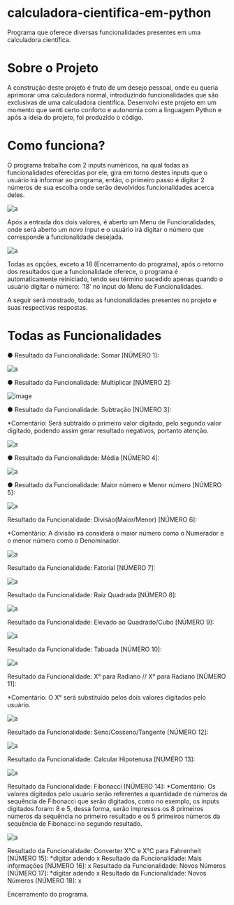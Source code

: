 # calculadora-cientifica-em-python
Programa que oferece diversas funcionalidades presentes em uma calculadora científica.

# Sobre o Projeto
A construção deste projeto é fruto de um desejo pessoal, onde eu queria aprimorar uma calculadora normal, introduzindo funcionalidades que são exclusivas de uma calculadora científica. Desenvolvi este projeto em um momento que senti certo conforto e autonomia com a linguagem Python e após a ideia do projeto, foi produzido o código.

# Como funciona?
O programa trabalha com 2 inputs numéricos, na qual todas as funcionalidades oferecidas por ele, gira em torno destes inputs que o usuário irá informar ao programa, então, o primeiro passo é digitar 2 números de sua escolha onde serão devolvidos funcionalidades acerca deles.

![a](https://user-images.githubusercontent.com/84475339/165629717-fdfa4e00-8f0a-408e-8f0b-846a8339d072.png)

Após a entrada dos dois valores, é aberto um Menu de Funcionalidades, onde será aberto um novo input e o usuário irá digitar o número que corresponde a funcionalidade desejada.

![a](https://user-images.githubusercontent.com/84475339/165851556-aeaefe88-d4e4-4865-b0d5-74a7f3706887.png)

Todas as opções, exceto a 18 (Encerramento do programa), após o retorno dos resultados que a funcionalidade oferece, o programa é automaticamente reiniciado, tendo seu término sucedido apenas quando o usuário digitar o número: '18' no input do Menu de Funcionalidades.

A seguir será mostrado, todas as funcionalidades presentes no projeto e suas respectivas respostas.

# Todas as Funcionalidades

● Resultado da Funcionalidade: Somar [NÚMERO 1]:

![a](https://user-images.githubusercontent.com/84475339/165632292-0e07a541-136d-4c4d-acfc-71c71615b3fb.png)

● Resultado da Funcionalidade: Multiplicar [NÚMERO 2]:

![image](https://user-images.githubusercontent.com/84475339/165849477-4f9ae453-5d55-49cb-9434-dbe443cbfe4e.png)

● Resultado da Funcionalidade: Subtração [NÚMERO 3]:

*Comentário: Será subtraído o primeiro valor digitado, pelo segundo valor digitado, podendo assim gerar resultado negativos, portanto atenção.

![a](https://user-images.githubusercontent.com/84475339/165850728-9ed3b9e9-860e-47be-8d65-88900eb1c836.png)

● Resultado da Funcionalidade: Média [NÚMERO 4]:

![a](https://user-images.githubusercontent.com/84475339/165850147-a6a764a1-a5ed-444c-8055-e98897caa617.png)

● Resultado da Funcionalidade: Maior número e Menor número [NÚMERO 5]:

![a](https://user-images.githubusercontent.com/84475339/165994165-daa6c294-f6c4-4523-a7dd-b21f968c94bf.png)

Resultado da Funcionalidade: Divisão(Maior/Menor) [NÚMERO 6]:

*Comentário: A divisão irá considerá o maior número como o Numerador e o menor número como o Denominador.

![a](https://user-images.githubusercontent.com/84475339/165994254-899a4a76-5fd9-4ff3-9e69-6d2180982bcc.png)

Resultado da Funcionalidade: Fatorial [NÚMERO 7]:

![a](https://user-images.githubusercontent.com/84475339/165994524-11edca17-608c-4d92-8b12-71a5b4bfcff5.png)

Resultado da Funcionalidade: Raiz Quadrada [NÚMERO 8]:

![a](https://user-images.githubusercontent.com/84475339/165996198-a74c4497-ab59-434b-b0ac-7d4bd656b328.png)

Resultado da Funcionalidade: Elevado ao Quadrado/Cubo [NÚMERO 9]:

![a](https://user-images.githubusercontent.com/84475339/165996289-1780d76b-bc4b-4f5f-b44e-1169bb2b5a1a.png)

Resultado da Funcionalidade: Tabuada [NÚMERO 10]:

![a](https://user-images.githubusercontent.com/84475339/165996445-5abcc764-2276-4d8f-9827-162861a7e313.png)

Resultado da Funcionalidade: X° para Radiano // X° para Radiano [NÚMERO 11]:

*Comentário: O X° será substituído pelos dois valores digitados pelo usuário.

![a](https://user-images.githubusercontent.com/84475339/165997254-9328818b-2647-40d6-bc30-dd270eb9cf1e.png)

Resultado da Funcionalidade: Seno/Cosseno/Tangente [NÚMERO 12]:

![a](https://user-images.githubusercontent.com/84475339/165997473-963bc472-7bc1-47cd-8529-850dd88d167e.png)

Resultado da Funcionalidade: Calcular Hipotenusa [NÚMERO 13]:

![a](https://user-images.githubusercontent.com/84475339/165997752-d0276549-d91a-4def-a049-6a4ed3c3cc32.png)

Resultado da Funcionalidade: Fibonacci [NÚMERO 14]:
*Comentário: Os valores digitados pelo usuário serão referentes a quantidade de números da sequência de Fibonacci que serão digitados, como no exemplo, os inputs digitados foram: 8 e 5, dessa forma, serão impressos os 8 primeiros números da sequência no primeiro resultado e os 5 primeiros números da sequência de Fibonacci no segundo resultado.

![a](https://user-images.githubusercontent.com/84475339/165998142-7e5700be-76a8-465d-b79f-4797f002c7d1.png)

Resultado da Funcionalidade: Converter X°C e X°C para Fahrenheit [NÚMERO 15]:
*digitar adendo
x
Resultado da Funcionalidade: Mais informações [NÚMERO 16]:
x
Resultado da Funcionalidade: Novos Números [NÚMERO 17]:
*digitar adendo
x
Resultado da Funcionalidade: Novos Números [NÚMERO 18]:
x

Encerramento do programa.
